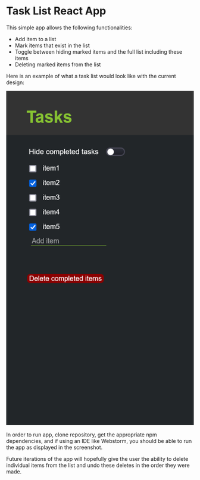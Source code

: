 # Task List React App

This simple app allows the following functionalities:

- Add item to a list
- Mark items that exist in the list
- Toggle between hiding marked items and the full list including these items
- Deleting marked items from the list

Here is an example of what a task list would look like with the current design:

![](./design/checked_items.png)

In order to run app, clone repository, get the appropriate npm dependencies, and if using
an IDE like Webstorm, you should be able to run the app as displayed in the screenshot.

Future iterations of the app will hopefully give the user the ability to delete
individual items from the list and undo these deletes in the order they were made.